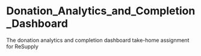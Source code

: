 # Donation_Analytics_and_Completion_Dashboard
The donation analytics and completion dashboard take-home assignment for ReSupply
